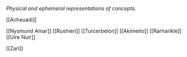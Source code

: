 *Physical and ephemeral representations of concepts.*

[[Acheuadi]]

[[Nysmund Amar]]
[[Rushieri]]
[[Turcerbelon]]
[[Akimeito]]
[[Rarharikle]]
[[Uire Nuir]]

[[Zari]]